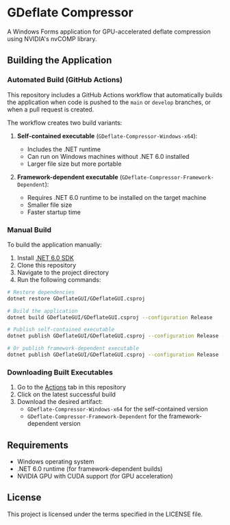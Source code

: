 # GDeflate Compressor

A Windows Forms application for GPU-accelerated deflate compression using NVIDIA's nvCOMP library.

## Building the Application

### Automated Build (GitHub Actions)

This repository includes a GitHub Actions workflow that automatically builds the application when code is pushed to the `main` or `develop` branches, or when a pull request is created.

The workflow creates two build variants:

1. **Self-contained executable** (`GDeflate-Compressor-Windows-x64`):
   - Includes the .NET runtime
   - Can run on Windows machines without .NET 6.0 installed
   - Larger file size but more portable

2. **Framework-dependent executable** (`GDeflate-Compressor-Framework-Dependent`):
   - Requires .NET 6.0 runtime to be installed on the target machine
   - Smaller file size
   - Faster startup time

### Manual Build

To build the application manually:

1. Install [.NET 6.0 SDK](https://dotnet.microsoft.com/download/dotnet/6.0)
2. Clone this repository
3. Navigate to the project directory
4. Run the following commands:

```bash
# Restore dependencies
dotnet restore GDeflateGUI/GDeflateGUI.csproj

# Build the application
dotnet build GDeflateGUI/GDeflateGUI.csproj --configuration Release

# Publish self-contained executable
dotnet publish GDeflateGUI/GDeflateGUI.csproj --configuration Release --output ./publish --self-contained true --runtime win-x64

# Or publish framework-dependent executable
dotnet publish GDeflateGUI/GDeflateGUI.csproj --configuration Release --output ./publish --self-contained false
```

### Downloading Built Executables

1. Go to the [Actions](../../actions) tab in this repository
2. Click on the latest successful build
3. Download the desired artifact:
   - `GDeflate-Compressor-Windows-x64` for the self-contained version
   - `GDeflate-Compressor-Framework-Dependent` for the framework-dependent version

## Requirements

- Windows operating system
- .NET 6.0 runtime (for framework-dependent builds)
- NVIDIA GPU with CUDA support (for GPU acceleration)

## License

This project is licensed under the terms specified in the LICENSE file.